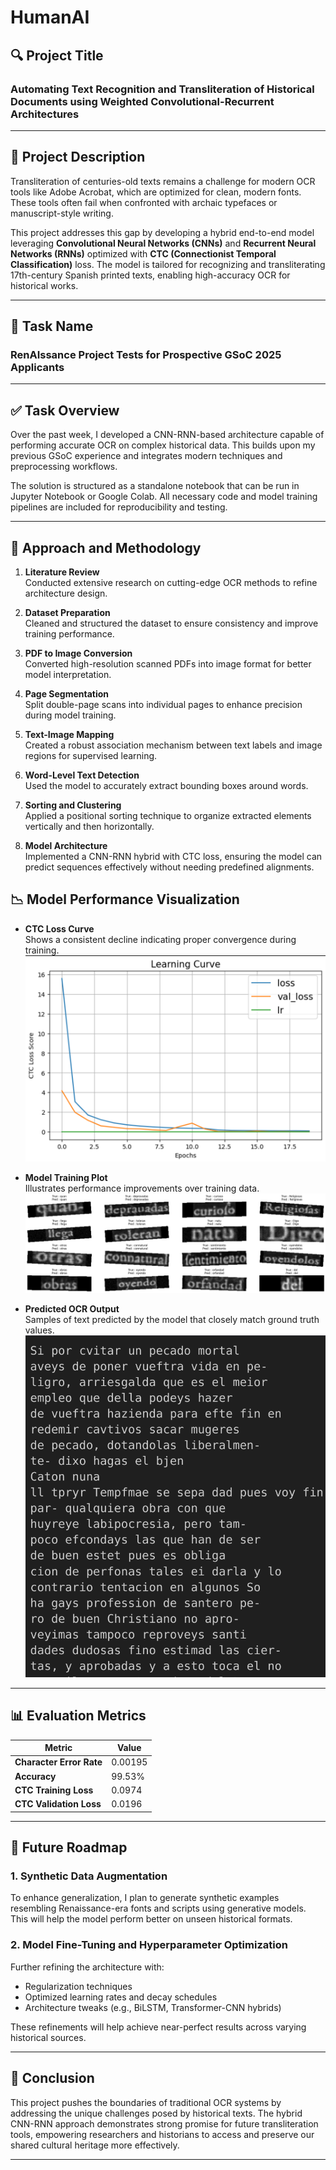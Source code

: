 # **HumanAI**

## 🔍 Project Title

### **Automating Text Recognition and Transliteration of Historical Documents using Weighted Convolutional-Recurrent Architectures**

---

## 🧠 Project Description

Transliteration of centuries-old texts remains a challenge for modern OCR tools like Adobe Acrobat, which are optimized for clean, modern fonts. These tools often fail when confronted with archaic typefaces or manuscript-style writing.

This project addresses this gap by developing a hybrid end-to-end model leveraging **Convolutional Neural Networks (CNNs)** and **Recurrent Neural Networks (RNNs)** optimized with **CTC (Connectionist Temporal Classification)** loss. The model is tailored for recognizing and transliterating 17th-century Spanish printed texts, enabling high-accuracy OCR for historical works.

---

## 🧪 Task Name

### **RenAIssance Project Tests for Prospective GSoC 2025 Applicants**

---

## ✅ Task Overview

Over the past week, I developed a CNN-RNN-based architecture capable of performing accurate OCR on complex historical data. This builds upon my previous GSoC experience and integrates modern techniques and preprocessing workflows.

The solution is structured as a standalone notebook that can be run in Jupyter Notebook or Google Colab. All necessary code and model training pipelines are included for reproducibility and testing.

---

## 🧭 Approach and Methodology

1. **Literature Review**  
   Conducted extensive research on cutting-edge OCR methods to refine architecture design.

2. **Dataset Preparation**  
   Cleaned and structured the dataset to ensure consistency and improve training performance.

3. **PDF to Image Conversion**  
   Converted high-resolution scanned PDFs into image format for better model interpretation.

4. **Page Segmentation**  
   Split double-page scans into individual pages to enhance precision during model training.

5. **Text-Image Mapping**  
   Created a robust association mechanism between text labels and image regions for supervised learning.

6. **Word-Level Text Detection**  
   Used the model to accurately extract bounding boxes around words.

7. **Sorting and Clustering**  
   Applied a positional sorting technique to organize extracted elements vertically and then horizontally.

8. **Model Architecture**  
   Implemented a CNN-RNN hybrid with CTC loss, ensuring the model can predict sequences effectively without needing predefined alignments.

## 📉 Model Performance Visualization

- **CTC Loss Curve**  
  Shows a consistent decline indicating proper convergence during training.
  ![](Result_plot/Plot.png)

- **Model Training Plot**  
  Illustrates performance improvements over training data.
  ![alt text](Result_plot/TrainingImages.png)

- **Predicted OCR Output**  
   Samples of text predicted by the model that closely match ground truth values.
  ![alt text](Result_plot/OCRPredictionText.png)

---

## 📊 Evaluation Metrics

| Metric                   | Value   |
| ------------------------ | ------- |
| **Character Error Rate** | 0.00195 |
| **Accuracy**             | 99.53%  |
| **CTC Training Loss**    | 0.0974  |
| **CTC Validation Loss**  | 0.0196  |

---

## 🔮 Future Roadmap

### 1. **Synthetic Data Augmentation**

To enhance generalization, I plan to generate synthetic examples resembling Renaissance-era fonts and scripts using generative models. This will help the model perform better on unseen historical formats.

### 2. **Model Fine-Tuning and Hyperparameter Optimization**

Further refining the architecture with:

- Regularization techniques
- Optimized learning rates and decay schedules
- Architecture tweaks (e.g., BiLSTM, Transformer-CNN hybrids)

These refinements will help achieve near-perfect results across varying historical sources.

---

## 📌 Conclusion

This project pushes the boundaries of traditional OCR systems by addressing the unique challenges posed by historical texts. The hybrid CNN-RNN approach demonstrates strong promise for future transliteration tools, empowering researchers and historians to access and preserve our shared cultural heritage more effectively.

---
